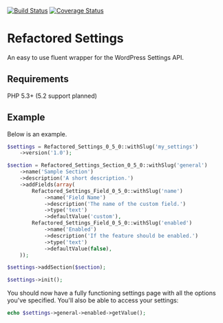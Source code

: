 [![Build Status](https://travis-ci.org/suth/refactored-settings.svg?branch=master)](https://travis-ci.org/suth/refactored-settings) [![Coverage Status](https://coveralls.io/repos/github/suth/refactored-settings/badge.svg?branch=master)](https://coveralls.io/github/suth/refactored-settings?branch=master)

# Refactored Settings

An easy to use fluent wrapper for the WordPress Settings API.

## Requirements

PHP 5.3+ (5.2 support planned)

## Example

Below is an example.

```php
$settings = Refactored_Settings_0_5_0::withSlug('my_settings')
    ->version('1.0');

$section = Refactored_Settings_Section_0_5_0::withSlug('general')
    ->name('Sample Section')
    ->description('A short description.')
    ->addFields(array(
        Refactored_Settings_Field_0_5_0::withSlug('name')
            ->name('Field Name')
            ->description('The name of the custom field.')
            ->type('text')
            ->defaultValue('custom'),
        Refactored_Settings_Field_0_5_0::withSlug('enabled')
            ->name('Enabled')
            ->description('If the feature should be enabled.')
            ->type('text')
            ->defaultValue(false),
    ));

$settings->addSection($section);

$settings->init();
```

You should now have a fully functioning settings page with all the options you've specified. You'll also be able to access your settings:

```php
echo $settings->general->enabled->getValue();
```
